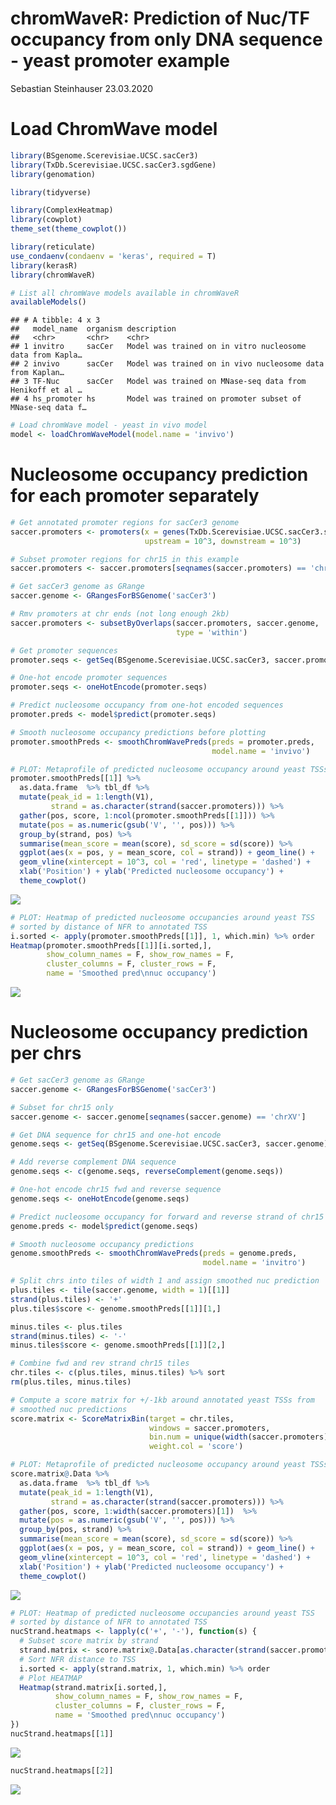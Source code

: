 chromWaveR: Prediction of Nuc/TF occupancy from only DNA sequence - yeast promoter example
================
Sebastian Steinhauser
23.03.2020

Load ChromWave model
====================

``` r
library(BSgenome.Scerevisiae.UCSC.sacCer3)
library(TxDb.Scerevisiae.UCSC.sacCer3.sgdGene)
library(genomation)

library(tidyverse)

library(ComplexHeatmap)
library(cowplot)
theme_set(theme_cowplot())

library(reticulate)
use_condaenv(condaenv = 'keras', required = T)
library(kerasR)
library(chromWaveR)

# List all chromWave models available in chromWaveR
availableModels()
```

    ## # A tibble: 4 x 3
    ##   model_name  organism description                                              
    ##   <chr>       <chr>    <chr>                                                    
    ## 1 invitro     sacCer   Model was trained on in vitro nucleosome data from Kapla…
    ## 2 invivo      sacCer   Model was trained on in vivo nucleosome data from Kaplan…
    ## 3 TF-Nuc      sacCer   Model was trained on MNase-seq data from Henikoff et al …
    ## 4 hs_promoter hs       Model was trained on promoter subset of MNase-seq data f…

``` r
# Load chromWave model - yeast in vivo model
model <- loadChromWaveModel(model.name = 'invivo')
```

Nucleosome occupancy prediction for each promoter separately
============================================================

``` r
# Get annotated promoter regions for sacCer3 genome
saccer.promoters <- promoters(x = genes(TxDb.Scerevisiae.UCSC.sacCer3.sgdGene),
                              upstream = 10^3, downstream = 10^3)

# Subset promoter regions for chr15 in this example
saccer.promoters <- saccer.promoters[seqnames(saccer.promoters) == 'chrXV']

# Get sacCer3 genome as GRange
saccer.genome <- GRangesForBSGenome('sacCer3')

# Rmv promoters at chr ends (not long enough 2kb)
saccer.promoters <- subsetByOverlaps(saccer.promoters, saccer.genome,
                                     type = 'within')

# Get promoter sequences
promoter.seqs <- getSeq(BSgenome.Scerevisiae.UCSC.sacCer3, saccer.promoters)

# One-hot encode promoter sequences
promoter.seqs <- oneHotEncode(promoter.seqs)

# Predict nucleosome occupancy from one-hot encoded sequences
promoter.preds <- model$predict(promoter.seqs)

# Smooth nucleosome occupancy predictions before plotting
promoter.smoothPreds <- smoothChromWavePreds(preds = promoter.preds,
                                             model.name = 'invivo')

# PLOT: Metaprofile of predicted nucleosome occupancy around yeast TSSs
promoter.smoothPreds[[1]] %>%
  as.data.frame  %>% tbl_df %>%
  mutate(peak_id = 1:length(V1),
         strand = as.character(strand(saccer.promoters))) %>%
  gather(pos, score, 1:ncol(promoter.smoothPreds[[1]])) %>%
  mutate(pos = as.numeric(gsub('V', '', pos))) %>%
  group_by(strand, pos) %>%
  summarise(mean_score = mean(score), sd_score = sd(score)) %>%
  ggplot(aes(x = pos, y = mean_score, col = strand)) + geom_line() +
  geom_vline(xintercept = 10^3, col = 'red', linetype = 'dashed') +
  xlab('Position') + ylab('Predicted nucleosome occupancy') +
  theme_cowplot()
```

![](chromWaveR_example_files/figure-markdown_github/chunk_chromwaver_promoterPred-1.png)

``` r
# PLOT: Heatmap of predicted nucleosome occupancies around yeast TSS
# sorted by distance of NFR to annotated TSS
i.sorted <- apply(promoter.smoothPreds[[1]], 1, which.min) %>% order
Heatmap(promoter.smoothPreds[[1]][i.sorted,],
        show_column_names = F, show_row_names = F,
        cluster_columns = F, cluster_rows = F,
        name = 'Smoothed pred\nnuc occupancy')
```

![](chromWaveR_example_files/figure-markdown_github/chunk_chromwaver_promoterPred-2.png)

Nucleosome occupancy prediction per chrs
========================================

``` r
# Get sacCer3 genome as GRange
saccer.genome <- GRangesForBSGenome('sacCer3')

# Subset for chr15 only
saccer.genome <- saccer.genome[seqnames(saccer.genome) == 'chrXV']

# Get DNA sequence for chr15 and one-hot encode
genome.seqs <- getSeq(BSgenome.Scerevisiae.UCSC.sacCer3, saccer.genome)

# Add reverse complement DNA sequence
genome.seqs <- c(genome.seqs, reverseComplement(genome.seqs))

# One-hot encode chr15 fwd and reverse sequence
genome.seqs <- oneHotEncode(genome.seqs)

# Predict nucleosome occupancy for forward and reverse strand of chr15
genome.preds <- model$predict(genome.seqs)

# Smooth nucleosome occupancy predictions
genome.smoothPreds <- smoothChromWavePreds(preds = genome.preds,
                                           model.name = 'invitro')

# Split chrs into tiles of width 1 and assign smoothed nuc prediction
plus.tiles <- tile(saccer.genome, width = 1)[[1]]
strand(plus.tiles) <- '+'
plus.tiles$score <- genome.smoothPreds[[1]][1,]

minus.tiles <- plus.tiles
strand(minus.tiles) <- '-'
minus.tiles$score <- genome.smoothPreds[[1]][2,]

# Combine fwd and rev strand chr15 tiles
chr.tiles <- c(plus.tiles, minus.tiles) %>% sort
rm(plus.tiles, minus.tiles)

# Compute a score matrix for +/-1kb around annotated yeast TSSs from
# smoothed nuc predictions
score.matrix <- ScoreMatrixBin(target = chr.tiles,
                               windows = saccer.promoters,
                               bin.num = unique(width(saccer.promoters)),
                               weight.col = 'score')

# PLOT: Metaprofile of predicted nucleosome occupancy around yeast TSSs
score.matrix@.Data %>%
  as.data.frame  %>% tbl_df %>%
  mutate(peak_id = 1:length(V1),
         strand = as.character(strand(saccer.promoters))) %>%
  gather(pos, score, 1:width(saccer.promoters)[1])  %>%
  mutate(pos = as.numeric(gsub('V', '', pos))) %>%
  group_by(pos, strand) %>%
  summarise(mean_score = mean(score), sd_score = sd(score)) %>%
  ggplot(aes(x = pos, y = mean_score, col = strand)) + geom_line() +
  geom_vline(xintercept = 10^3, col = 'red', linetype = 'dashed') +
  xlab('Position') + ylab('Predicted nucleosome occupancy') +
  theme_cowplot()
```

![](chromWaveR_example_files/figure-markdown_github/chunk_chromwaver_chrPred-1.png)

``` r
# PLOT: Heatmap of predicted nucleosome occupancies around yeast TSS
# sorted by distance of NFR to annotated TSS
nucStrand.heatmaps <- lapply(c('+', '-'), function(s) {
  # Subset score matrix by strand
  strand.matrix <- score.matrix@.Data[as.character(strand(saccer.promoters)) == s,]
  # Sort NFR distance to TSS
  i.sorted <- apply(strand.matrix, 1, which.min) %>% order
  # Plot HEATMAP
  Heatmap(strand.matrix[i.sorted,],
          show_column_names = F, show_row_names = F,
          cluster_columns = F, cluster_rows = F,
          name = 'Smoothed pred\nnuc occupancy')
})
nucStrand.heatmaps[[1]]
```

![](chromWaveR_example_files/figure-markdown_github/chunk_chromwaver_chrPred-2.png)

``` r
nucStrand.heatmaps[[2]]
```

![](chromWaveR_example_files/figure-markdown_github/chunk_chromwaver_chrPred-3.png)
